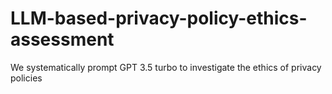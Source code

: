 # LLM-based-privacy-policy-ethics-assessment
We systematically prompt GPT 3.5 turbo to investigate the ethics of privacy policies
